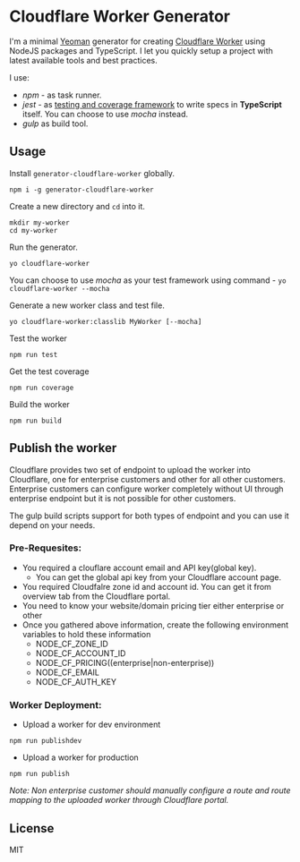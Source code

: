 # Cloudflare Worker Generator

I'm a minimal [Yeoman](http://yeoman.io) generator for creating [Cloudflare Worker](https://developers.cloudflare.com/workers/) using NodeJS packages and TypeScript. I let you quickly setup a project with latest available tools and best practices.

I use:

- _npm_ - as task runner.
- _jest_ - as [testing and coverage framework](https://facebook.github.io/jest/) to write specs in **TypeScript** itself. You can choose to use _mocha_ instead.
- _gulp_ as build tool.
## Usage

Install `generator-cloudflare-worker` globally.

```
npm i -g generator-cloudflare-worker
```

Create a new directory and `cd` into it.

```
mkdir my-worker
cd my-worker
```

Run the generator.

```
yo cloudflare-worker
```

You can choose to use _mocha_ as your test framework using command - `yo cloudflare-worker --mocha`


Generate a new worker class and test file.

```
yo cloudflare-worker:classlib MyWorker [--mocha]
```

Test the worker
```
npm run test
```

Get the test coverage
```
npm run coverage
```

Build the worker
```
npm run build
```

## Publish the worker
Cloudflare provides two set of endpoint to upload the worker into Cloudflare, one for enterprise customers and other for all other customers. Enterprise customers can configure worker completely without UI through enterprise endpoint but it is not possible for other customers. 

The gulp build scripts support for both types of endpoint and you can use it depend on your needs.

### Pre-Requesites:
* You required a clouflare account email and API key(global key).
    * You can get the global api key from your Cloudflare account page.
* You required Cloudfalre zone id and account id. You can get it from overview tab from the Cloudflare portal.
* You need to know your website/domain pricing tier either enterprise or other
* Once you gathered above information, create the following environment variables to hold these information
    * NODE_CF_ZONE_ID
    * NODE_CF_ACCOUNT_ID
    * NODE_CF_PRICING((enterprise|non-enterprise))
    * NODE_CF_EMAIL
    * NODE_CF_AUTH_KEY

### Worker Deployment:
* Upload a worker for dev environment
```
npm run publishdev
```
* Upload a worker for production
```
npm run publish
```
_*Note:*_
_Non enterprise customer should manually configure a route and route mapping to the uploaded worker through Cloudflare portal._

## License

MIT
